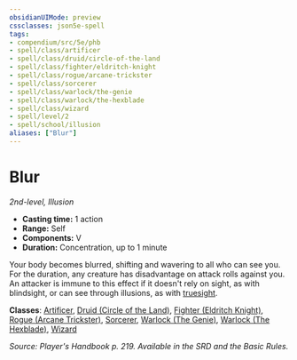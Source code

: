 ```yaml
---
obsidianUIMode: preview
cssclasses: json5e-spell
tags:
- compendium/src/5e/phb
- spell/class/artificer
- spell/class/druid/circle-of-the-land
- spell/class/fighter/eldritch-knight
- spell/class/rogue/arcane-trickster
- spell/class/sorcerer
- spell/class/warlock/the-genie
- spell/class/warlock/the-hexblade
- spell/class/wizard
- spell/level/2
- spell/school/illusion
aliases: ["Blur"]
---
```

# Blur
*2nd-level, Illusion*  

- **Casting time:** 1 action
- **Range:** Self
- **Components:** V
- **Duration:** Concentration, up to 1 minute

Your body becomes blurred, shifting and wavering to all who can see you. For the duration, any creature has disadvantage on attack rolls against you. An attacker is immune to this effect if it doesn't rely on sight, as with blindsight, or can see through illusions, as with [truesight](rules/senses.md#truesight).

**Classes**: [Artificer](compendium/classes/artificer-tce.md), [Druid (Circle of the Land)](compendium/classes/druid-circle-of-the-land.md), [Fighter (Eldritch Knight)](compendium/classes/fighter-eldritch-knight.md), [Rogue (Arcane Trickster)](compendium/classes/rogue-arcane-trickster.md), [Sorcerer](compendium/classes/sorcerer.md), [Warlock (The Genie)](compendium/classes/warlock-the-genie-tce.md), [Warlock (The Hexblade)](compendium/classes/warlock-the-hexblade-xge.md), [Wizard](compendium/classes/wizard.md)

*Source: Player's Handbook p. 219. Available in the SRD and the Basic Rules.*